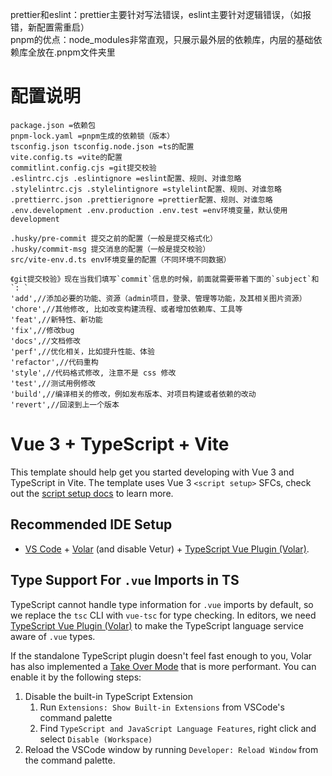 prettier和eslint：prettier主要针对写法错误，eslint主要针对逻辑错误，（如报错，新配置需重启）  
pnpm的优点：node_modules非常直观，只展示最外层的依赖库，内层的基础依赖库全放在.pnpm文件夹里

# 配置说明

```
package.json =依赖包
pnpm-lock.yaml =pnpm生成的依赖锁（版本）
tsconfig.json tsconfig.node.json =ts的配置
vite.config.ts =vite的配置
commitlint.config.cjs =git提交校验
.eslintrc.cjs .eslintignore =eslint配置、规则、对谁忽略
.stylelintrc.cjs .stylelintignore =stylelint配置、规则、对谁忽略
.prettierrc.json .prettierignore =prettier配置、规则、对谁忽略
.env.development .env.production .env.test =env环境变量，默认使用development

.husky/pre-commit 提交之前的配置（一般是提交格式化）
.husky/commit-msg 提交消息的配置（一般是提交校验）
src/vite-env.d.ts env环境变量的配置（不同环境不同数据）

《git提交校验》现在当我们填写`commit`信息的时候，前面就需要带着下面的`subject`和`: `
'add',//添加必要的功能、资源（admin项目，登录、管理等功能，及其相关图片资源）
'chore',//其他修改, 比如改变构建流程、或者增加依赖库、工具等
'feat',//新特性、新功能
'fix',//修改bug
'docs',//文档修改
'perf',//优化相关，比如提升性能、体验
'refactor',//代码重构
'style',//代码格式修改, 注意不是 css 修改
'test',//测试用例修改
'build',//编译相关的修改，例如发布版本、对项目构建或者依赖的改动
'revert',//回滚到上一个版本
```

# Vue 3 + TypeScript + Vite

This template should help get you started developing with Vue 3 and TypeScript in Vite. The template uses Vue 3 `<script setup>` SFCs, check out the [script setup docs](https://v3.vuejs.org/api/sfc-script-setup.html#sfc-script-setup) to learn more.

## Recommended IDE Setup

- [VS Code](https://code.visualstudio.com/) + [Volar](https://marketplace.visualstudio.com/items?itemName=Vue.volar) (and disable Vetur) + [TypeScript Vue Plugin (Volar)](https://marketplace.visualstudio.com/items?itemName=Vue.vscode-typescript-vue-plugin).

## Type Support For `.vue` Imports in TS

TypeScript cannot handle type information for `.vue` imports by default, so we replace the `tsc` CLI with `vue-tsc` for type checking. In editors, we need [TypeScript Vue Plugin (Volar)](https://marketplace.visualstudio.com/items?itemName=Vue.vscode-typescript-vue-plugin) to make the TypeScript language service aware of `.vue` types.

If the standalone TypeScript plugin doesn't feel fast enough to you, Volar has also implemented a [Take Over Mode](https://github.com/johnsoncodehk/volar/discussions/471#discussioncomment-1361669) that is more performant. You can enable it by the following steps:

1. Disable the built-in TypeScript Extension
   1. Run `Extensions: Show Built-in Extensions` from VSCode's command palette
   2. Find `TypeScript and JavaScript Language Features`, right click and select `Disable (Workspace)`
2. Reload the VSCode window by running `Developer: Reload Window` from the command palette.

